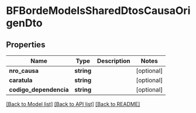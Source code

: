 # BFBordeModelsSharedDtosCausaOrigenDto

## Properties
Name | Type | Description | Notes
------------ | ------------- | ------------- | -------------
**nro_causa** | **string** |  | [optional] 
**caratula** | **string** |  | [optional] 
**codigo_dependencia** | **string** |  | [optional] 

[[Back to Model list]](../../README.md#documentation-for-models) [[Back to API list]](../../README.md#documentation-for-api-endpoints) [[Back to README]](../../README.md)

